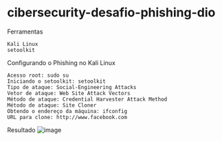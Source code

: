 # cibersecurity-desafio-phishing-dio
Ferramentas

    Kali Linux
    setoolkit

Configurando o Phishing no Kali Linux

    Acesso root: sudo su
    Iniciando o setoolkit: setoolkit
    Tipo de ataque: Social-Engineering Attacks
    Vetor de ataque: Web Site Attack Vectors
    Método de ataque: Credential Harvester Attack Method 
    Método de ataque: Site Cloner
    Obtendo o endereço da máquina: ifconfig
    URL para clone: http://www.facebook.com

Resultado
![image](https://github.com/Wdrm/cibersecurity-desafio-phishing-dio/assets/126005544/e80f21ea-4347-42b6-b640-065c20e2186a)
